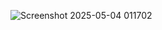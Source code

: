 ![Screenshot 2025-05-04 011702](https://github.com/user-attachments/assets/b08d82fc-0a7f-4b60-ac93-9959cd80be16)
